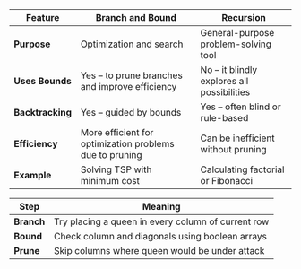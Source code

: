 

| Feature          | **Branch and Bound**                                    | **Recursion**                              |
| ---------------- | ------------------------------------------------------- | ------------------------------------------ |
| **Purpose**      | Optimization and search                                 | General-purpose problem-solving tool       |
| **Uses Bounds**  | Yes – to prune branches and improve efficiency          | No – it blindly explores all possibilities |
| **Backtracking** | Yes – guided by bounds                                  | Yes – often blind or rule-based            |
| **Efficiency**   | More efficient for optimization problems due to pruning | Can be inefficient without pruning         |
| **Example**      | Solving TSP with minimum cost                           | Calculating factorial or Fibonacci         |


| Step       | Meaning                                            |
| ---------- | -------------------------------------------------- |
| **Branch** | Try placing a queen in every column of current row |
| **Bound**  | Check column and diagonals using boolean arrays    |
| **Prune**  | Skip columns where queen would be under attack     |
